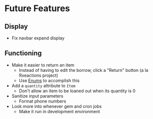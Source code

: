 # Future Features

## Display

- Fix navbar expand display

## Functioning

- Make it easier to return an item
  - Instead of having to edit the borrow, click a "Return" button (a la Rxeactions project)
  - Use [Enums](https://api.rubyonrails.org/v5.2.3/classes/ActiveRecord/Enum.html) to accomplish this
- Add a `quantity` attribute to `Item`
  - Don't allow an item to be loaned out when its quantity is 0
- Sanitize input parameters
  - Format phone numbers
- Look more into whenever gem and cron jobs
  - Make it run in development environment
